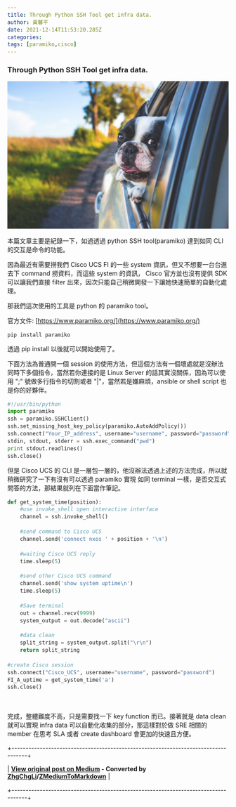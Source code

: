 ```yaml
---
title: Through Python SSH Tool get infra data.
author: 黃馨平
date: 2021-12-14T11:53:20.285Z
categories: 
tags: [paramiko,cisco]
---
```


### Through Python SSH Tool get infra data.


![](assets/b711d343967c/1*upWXZoxAEV_Ocs29rfHlnA.jpeg)


本篇文章主要是紀錄一下，如過透過 python SSH tool(paramiko) 達到如同 CLI 的交互是命令的功能。

因為最近有需要撈我們 Cisco UCS FI 的一些 system 資訊，但又不想要一台台進去下 command 撈資料，而這些 system 的資訊， Cisco 官方並也沒有提供 SDK 可以讓我們直接 filter 出來，因次只能自己稍微開發一下讓她快速簡單的自動化處理。

那我們這次使用的工具是 python 的 paramiko tool。

官方文件: [https://www.paramiko.org/](https://www.paramiko.org/)
```
pip install paramiko
```

透過 pip install 以後就可以開始使用了。

下面方法為普通開一個 session 的使用方法，但這個方法有一個壞處就是沒辦法同時下多個指令，當然若你連接的是 Linux Server 的話其實沒關係，因為可以使用 ";" 號做多行指令的切割或者 "|"，當然若是嫌麻煩，ansible or shell script 也是你的好夥伴。
```python
#!/usr/bin/python
import paramiko
ssh = paramiko.SSHClient()
ssh.set_missing_host_key_policy(paramiko.AutoAddPolicy())
ssh.connect("Your_IP_address", username="username", password="password")
stdin, stdout, stderr = ssh.exec_command("pwd")
print stdout.readlines()
ssh.close()
```

但是 Cisco UCS 的 CLI 是一層包一層的，他沒辦法透過上述的方法完成，所以就稍微研究了一下有沒有可以透過 paramiko 實現 如同 terminal 一樣，是否交互式問答的方法，那結果就列在下面當作筆記。
```python
def get_system_time(position):
    #use invoke_shell open interactive interface
    channel = ssh.invoke_shell()
    
    #send command to Cisco UCS     
    channel.send('connect nxos ' + position + '\n')
    
    #waiting Cisco UCS reply
    time.sleep(5)
    
    #send other Cisco UCS command
    channel.send('show system uptime\n')
    time.sleep(5)
    
    #Save terminal
    out = channel.recv(9999)
    system_output = out.decode("ascii")
    
    #data clean
    split_string = system_output.split("\r\n")
    return split_string

#create Cisco session
ssh.connect("Cisco_UCS", username="username", password="password")
FI_A_uptime = get_system_time('a')
ssh.close() 
   
       
```

完成，整體難度不高，只是需要找一下 key function 而已。接著就是 data clean 就可以實現 infra data 可以自動化收集的部分，那這樣對於做 SRE 相關的 member 在思考 SLA 或者 create dashboard 會更加的快速且方便。



+-----------------------------------------------------------------------------------+

| **[View original post on Medium](https://medium.com/@jackycsie/through-python-ssh-tool-get-infra-data-b711d343967c) - Converted by [ZhgChgLi](https://zhgchg.li)/[ZMediumToMarkdown](https://github.com/ZhgChgLi/ZMediumToMarkdown)** |

+-----------------------------------------------------------------------------------+
